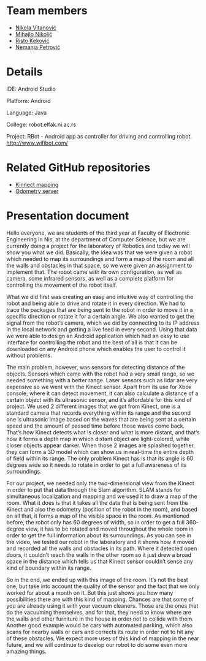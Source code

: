 # Team members

- [Nikola Vitanović](https://github.com/NVitanovic)
- [Mihajlo Nikolić](https://www.linkedin.com/in/mihajlonikolic94/)
- [Risto Keković](https://github.com/Risto995)
- [Nemanja Petrović](https://github.com/nemanjapetrovic)

# Details

IDE: Android Studio

Platform: Android

Language: Java

College: robot.elfak.ni.ac.rs

Project: RBot - Android app as controller for driving and controlling robot. http://www.wifibot.com/


# Related GitHub repositories

- [Kinnect mapping](https://github.com/nemanjapetrovic/kinect-mapping)
- [Odometry server](https://github.com/nemanjapetrovic/odometry-server)

# Presentation document

Hello everyone, we are students of the third year at Faculty of Electronic Engineering in Nis, at the department of Computer Science, but we are currently doing a project for the laboratory of Robotics and today we will show you what we did. Basically, the idea was that we were given a robot which needed to map its surroundings and form a map of the room and all the walls and obstacles in that space, so we were given an assignment to implement that. The robot came with its own configuration, as well as camera, some infrared sensors, as well as a complete platform for controlling the movement of the robot itself. 

What we did first was creating an easy and intuitive way of controlling the robot and being able to drive and rotate it in every direction. We had to trace the packages that are being sent to the robot in order to move it in a specific direction or rotate it for a certain angle. We also wanted to get the signal from the robot’s camera, which we did by connecting to its IP address in the local network and getting a live feed in every second. Using that data we were able to design an Android application which had an easy to use interface for controlling the robot and the best of all is that it can be downloaded on any Android phone which enables the user to control it without problems.

The main problem, however, was sensors for detecting distance of the objects. Sensors which came with the robot had a very small range, so we needed something with a better range. Laser sensors such as lidar are very expensive so we went with the Kinect sensor. Apart from its use for Xbox console, where it can detect movement, it can also calculate a distance of a certain object with its ultrasonic sensor, and it’s affordable for this kind of project. We used 2 different images that we got from Kinect, one is a standard camera that records everything within its range and the second one is ultrasonic image based on the waves that are being sent at a certain speed and the amount of passed time before those waves come back. That’s how Kinect detects what is closer and what is more distant, and that’s how it forms a depth map in which distant object are light-colored, while closer objects appear darker. When those 2 images are splashed together, they can form a 3D model which can show us in real-time the entire depth of field within its range. The only problem Kinect has is that its angle is 60 degrees wide so it needs to rotate in order to get a full awareness of its surroundings.

For our project, we needed only the two-dimensional view from the Kinect in order to put that data through the Slam algorithm. SLAM stands for simultaneous localization and mapping and we used it to draw a map of the room. What it does is that it takes all the data that is being sent from the Kinect and also the odometry (position of the robot in the room), and based on all that, it forms a map of the visible space in the room. As mentioned before, the robot only has 60 degrees of width, so in order to get a full 360-degree view, it has to be rotated and moved throughout the whole room in order to get the full information about its surroundings. As you can see in the video, we tested our robot in the laboratory and it shows how it moved and recorded all the walls and obstacles in its path. Where it detected open doors, it couldn’t reach the walls in the other room so it just drew a broad space in the distance which tells us that Kinect sensor couldn’t sense any kind of boundary within its range. 

So in the end, we ended up with this image of the room. It’s not the best one, but take into account the quality of the sensor and the fact that we only worked for about a month on it. But this just shows you how many possibilities there are with this kind of mapping. Chances are that some of you are already using it with your vacuum cleaners. Those are the ones that do the vacuuming themselves, and for that, they need to know where are the walls and other furniture in the house in order not to collide with them. Another good example would be cars with automated parking, which also scans for nearby walls or cars and corrects its route in order not to hit any of these obstacles. We expect more uses of this kind of mapping in the near future, and we will continue to develop our robot to do some even more amazing things.
